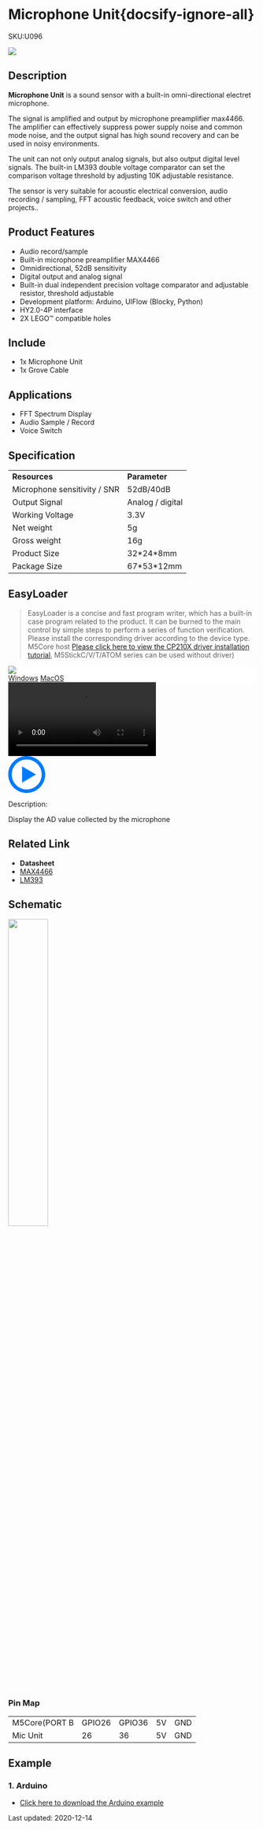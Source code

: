 # Microphone Unit{docsify-ignore-all}

<el-tag effect="plain">SKU:U096</el-tag>

<div class="product_pic"><img src="assets/img/product_pics/unit/mic/mic.webp"></div>

## Description

**Microphone Unit** is a sound sensor with a built-in omni-directional electret microphone.

The signal is amplified and output by microphone preamplifier max4466. The amplifier can effectively suppress power supply noise and common mode noise, and the output signal has high sound recovery and can be used in noisy environments.

The unit can not only output analog signals, but also output digital level signals. The built-in LM393 double voltage comparator can set the comparison voltage threshold by adjusting 10K adjustable resistance.

The sensor is very suitable for acoustic electrical conversion, audio recording / sampling, FFT acoustic feedback, voice switch and other projects..

## Product Features

- Audio record/sample
- Built-in microphone preamplifier MAX4466
- Omnidirectional, 52dB sensitivity
- Digital output and analog signal
- Built-in dual independent precision voltage comparator and adjustable resistor, threshold adjustable
- Development platform: Arduino, UIFlow (Blocky, Python)
- HY2.0-4P interface
- 2X LEGO™ compatible holes

## Include

- 1x Microphone Unit
- 1x Grove Cable

## Applications

- FFT Spectrum Display
- Audio Sample / Record
- Voice Switch

## Specification

<table>
   <tr style="font-weight:bold">
      <td>Resources</td>
      <td>Parameter</td>
   </tr>
   <tr>
      <td>Microphone sensitivity / SNR</td>
      <td>52dB/40dB</td>
   </tr>
   <tr>
      <td>Output Signal</td>
      <td>Analog / digital</td>
   </tr>
   <tr>
      <td>Working Voltage</td>
      <td>3.3V</td>
   </tr>
   <tr>
   <td>Net weight</td>
      <td>5g</td>
   </tr>
   <tr>
      <td>Gross weight</td>
      <td>16g</td>
   </tr>
   <tr>
      <td>Product Size</td>
      <td>32*24*8mm</td>
   </tr>
   <tr>
      <td>Package Size</td>
      <td>67*53*12mm</td>
   </tr>
 </table>

## EasyLoader

>EasyLoader is a concise and fast program writer, which has a built-in case program related to the product. It can be burned to the main control by simple steps to perform a series of function verification. Please install the corresponding driver according to the device type. M5Core host [Please click here to view the CP210X driver installation tutorial](en/arduino/arduino_development), M5StickC/V/T/ATOM series can be used without driver)

<div class="easyloader-box">
    <div style="background-color:white;">
        <div><img src="https://m5stack.oss-cn-shenzhen.aliyuncs.com/image/easyloader_intro.webp"></div>
        <div class="easyloader-btn">
            <a href="https://m5stack.oss-cn-shenzhen.aliyuncs.com/EasyLoader/Windows/UNIT/For%20M5Core/EasyLoader_MIC_Unit_With_M5Core.exe">Windows</a>
            <a href="https://m5stack.oss-cn-shenzhen.aliyuncs.com/EasyLoader/MacOS/UNIT/EasyLoader_MIC_Unit_for_M5Core.dmg">MacOS</a>
            <!-- <a>Linux</a>
            <a>MacOS</a> -->
        </div>
    </div>
    <div>
        <video id="example_video" controls>
            <source src="https://m5stack.oss-cn-shenzhen.aliyuncs.com/video/Product_example_video/Unit/MIC.mp4" type="video/mp4">
        </video>
        <div class="easyloader-mask">
        <a>
            <svg id="play-btn" t="1583228776634" class="icon" viewBox="0 0 1024 1024" version="1.1" xmlns="http://www.w3.org/2000/svg" p-id="4152" width="75" height="75"><path d="M512 0C229.216 0 0 229.216 0 512s229.216 512 512 512 512-229.216 512-512S794.784 0 512 0z m0 928C282.24 928 96 741.76 96 512S282.24 96 512 96s416 186.24 416 416-186.24 416-416 416zM384 288l384 224-384 224z" p-id="4153" fill="#007aff"></path></svg></a>
            <p>Description:</p>
            <p>Display the AD value collected by the microphone</p>
        </div>
    </div>
</div>

## Related Link

-  **Datasheet**
  - [MAX4466](https://m5stack.oss-cn-shenzhen.aliyuncs.com/resource/docs/datasheet/unit/MAX4466_V2.PDF)
  - [LM393](https://m5stack.oss-cn-shenzhen.aliyuncs.com/resource/docs/datasheet/unit/LM393.PDF)

## Schematic

<img src="assets/img/product_pics/unit/mic/mic_unit_sch.webp" width="40%">

### Pin Map

<table>
 <tr><td>M5Core(PORT B</td><td>GPIO26</td><td>GPIO36</td><td>5V</td><td>GND</td></tr>
 <tr><td>Mic Unit</td><td>26</td><td>36</td><td>5V</td><td>GND</td></tr>
</table>

## Example

### 1. Arduino

- [Click here to download the Arduino example](https://github.com/m5stack/M5-ProductExampleCodes/tree/master/Unit/MIC_Unit)

<el-divider content-position="right">Last updated: 2020-12-14</el-divider>

<script>

   var purchase_link = 'https://m5stack.com/collections/m5-unit/products/microphone-unit-lm393';

   anchor_search(purchase_link);
   scrollFunc();

</script>
